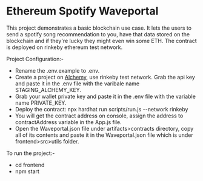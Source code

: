 # Ethereum Spotify Waveportal

This project demonstrates a basic blockchain use case. It lets the users to send a spotify song recommendation to you, have that data stored on the blockchain and if they're lucky they might even win some ETH. The contract is deployed on rinkeby ethereum test network.

Project Configuration:-
- Rename the .env.example to .env.
- Create a project on [Alchemy](https://www.alchemy.com), use rinkeby test network. Grab the api key and paste it in the .env file with the varibale name STAGING_ALCHEMY_KEY.
- Grab your wallet private key and paste it in the .env file with the variable name PRIVATE_KEY.
- Deploy the contract: npx hardhat run scripts/run.js --network rinkeby
- You will get the contract address on console, assign the address to contractAddress variable in the App.js file.
- Open the Waveportal.json file under artifacts>contracts directory, copy all of its contents and paste it in the Waveportal.json file which is under frontend>src>utils folder.

To run the project:-
- cd frontend 
- npm start
